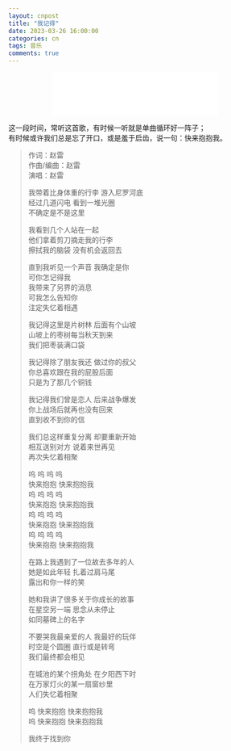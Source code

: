 ```yaml
---
layout: cnpost
title: "我记得"
date: 2023-03-26 16:00:00
categories: cn
tags: 音乐
comments: true
---
```


<center>
<iframe frameborder="no" border="0" marginwidth="0" marginheight="0" width=330 height=86 src="//music.163.com/outchain/player?type=2&id=1974443814&auto=0&height=66"></iframe>
</center>

这一段时间，常听这首歌，有时候一听就是单曲循环好一阵子；<br>
有时候或许我们总是忘了开口，或是羞于启齿，说一句：快来抱抱我。


>作词：赵雷<br>
>作曲/编曲：赵雷<br>
>演唱：赵雷<br>
>
>我带着比身体重的行李
>游入尼罗河底<br>
>经过几道闪电 看到一堆光圈<br>
>不确定是不是这里<br>
>
>我看到几个人站在一起<br>
>他们拿着剪刀摘走我的行李<br>
>擦拭我的脑袋 没有机会返回去<br>
>
>直到我听见一个声音 我确定是你<br>
>可你怎记得我<br>
>我带来了另界的消息<br>
>可我怎么告知你<br>
>注定失忆着相遇<br>
>
>我记得这里是片树林 后面有个山坡<br>
>山坡上的枣树每当秋天到来<br>
>我们把枣装满口袋<br>
>
>我记得除了朋友我还 做过你的叔父<br>
>你总喜欢跟在我的屁股后面<br>
>只是为了那几个铜钱<br>
>
>我记得我们曾是恋人 后来战争爆发<br>
>你上战场后就再也没有回来<br>
>直到收不到你的信<br>
>
>我们总这样重复分离 却要重新开始<br>
>相互送别对方 说着来世再见<br>
>再次失忆着相聚<br>
>
>呜 呜 呜 呜<br>
>快来抱抱 快来抱抱我<br>
>呜 呜 呜 呜<br>
>快来抱抱 快来抱抱我<br>
>呜 呜 呜 呜<br>
>快来抱抱 快来抱抱我<br>
>呜 呜 呜 呜<br>
>快来抱抱 快来抱抱我<br>
>
>在路上我遇到了一位故去多年的人<br>
>她是如此年轻 扎着过肩马尾<br>
>露出和你一样的笑<br>
>
>她和我讲了很多关于你成长的故事<br>
>在星空另一端 思念从未停止<br>
>如同墓碑上的名字<br>
>
>不要哭我最亲爱的人 我最好的玩伴<br>
>时空是个圆圈 直行或是转弯<br>
>我们最终都会相见<br>
>
>在城池的某个拐角处 在夕阳西下时<br>
>在万家灯火的某一扇窗纱里<br>
>人们失忆着相聚<br>
>
>呜 快来抱抱 快来抱抱我<br>
>呜 快来抱抱 快来抱抱我<br>
>
>我终于找到你<br>